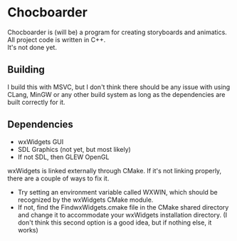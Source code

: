 # Chocboarder
Chocboarder is (will be) a program for creating storyboards and animatics.
<br>All project code is written in C++.
<br>It's not done yet.

## Building
I build this with MSVC, but I don't think there should be any issue with using CLang, MinGW or any other build system as long as the dependencies are built correctly for it.

## Dependencies
* wxWidgets GUI
* SDL Graphics (not yet, but most likely)
* If not SDL, then GLEW OpenGL

wxWidgets is linked externally through CMake. If it's not linking properly, there are a couple of ways to fix it. 
* Try setting an environment variable called WXWIN, which should be recognized by the wxWidgets CMake module. 
* If not, find the FindwxWidgets.cmake file in the CMake shared directory and change it to accommodate your wxWidgets installation directory. (I don't think this second option is a good idea, but if nothing else, it works)
